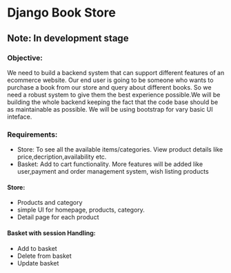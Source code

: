 # Django Book Store

## Note: In development stage

### Objective:
<p>We need to build a backend system that can support different features of an ecommerce website. Our end user is going to be someone who wants to purchase a book from our store and query about different books. So we need a robust system to give them the best experience possible.We will be building the whole backend keeping the fact that the code base should be as maintainable as possible. We will be using bootstrap for vary basic UI inteface.</p>

### Requirements:
*   Store: To see all the available items/categories. View product details like price,decription,availability etc.
*   Basket: Add to cart functionality.
More features will be added like user,payment and order management system, wish listing products

#### Store:
* Products and category 
* simple UI for homepage, products, category.
* Detail page for each product

#### Basket with session Handling:
*   Add to basket
*   Delete from basket
*   Update basket


